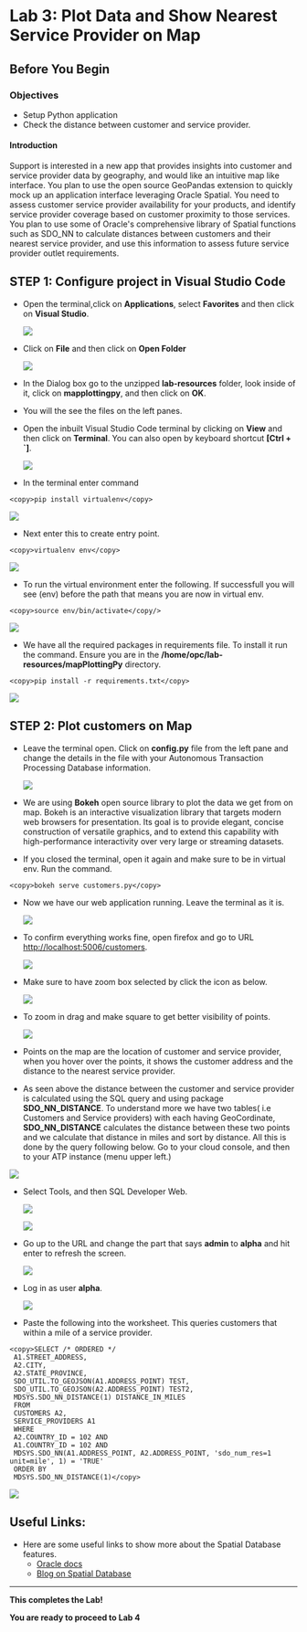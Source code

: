 # Lab 3: Plot Data and Show Nearest Service Provider on Map

## Before You Begin
### Objectives
- Setup Python application 
- Check the distance between customer and service provider.

#### Introduction

Support is interested in a new app that provides insights into customer and service provider data by geography, and would like an intuitive map like interface.  You plan to use the open source GeoPandas extension to quickly mock up an application interface leveraging Oracle Spatial.  You need to assess customer service provider availability for your products, and identify service provider coverage based on customer proximity to those services.  You plan to use some of Oracle's comprehensive library of Spatial functions such as SDO_NN to calculate distances between customers and their nearest service provider, and use this information to assess future service provider outlet requirements.

## **STEP 1:** Configure project in Visual Studio Code

- Open the terminal,click on **Applications**, select **Favorites** and then click on **Visual Studio**.

  ![](images/2/1-1.png " ")

- Click on **File** and then click on **Open Folder** 

  ![](images/2/1.png " ")

-  In the Dialog box go to the unzipped **lab-resources** folder, look inside of it, click on **mapplottingpy**, and then click on **OK**.

- You will the see the files on the left panes.

- Open the inbuilt Visual Studio Code terminal by clicking on **View** and then click on **Terminal**. You can also open by keyboard shortcut **[Ctrl + `]**.

  ![](images/2/4.png " ")

- In the terminal enter command 
```
<copy>pip install virtualenv</copy>
```

  ![](images/2/5.png " ")

- Next enter this to create entry point.
```
<copy>virtualenv env</copy>
``` 

![](images/2/6.png " ")

- To run the virtual environment enter the following.  If successfull you will see (env) before the path that means you are now in virtual env.
```
<copy>source env/bin/activate</copy/>
```

![](images/2/7.png " ")

- We have all the required packages in requirements file. To install it run the command.  Ensure you are in the **/home/opc/lab-resources/mapPlottingPy** directory.
```
<copy>pip install -r requirements.txt</copy>
```

![](images/2/8.png " ")

## **STEP 2:** Plot customers on Map

- Leave the terminal open. Click on **config.py** file from the left pane and change the details in the file with your Autonomous Transaction Processing Database information.  

  ![](images/2/9.png " ")

- We are using **Bokeh** open source library to plot the data we get from  on map. Bokeh is an interactive visualization library that targets modern web browsers for presentation. Its goal is to provide elegant, concise construction of versatile graphics, and to extend this capability with high-performance interactivity over very large or streaming datasets.

- If you closed the terminal, open it again and make sure to be in virtual env. Run the command.
 ```  
<copy>bokeh serve customers.py</copy>
```
 
- Now we have our web application running. Leave the terminal as it is.

  ![](images/3/003.png " ")

- To confirm everything works fine, open firefox and go to URL [http://localhost:5006/customers](http://localhost:5006/customers).
    
  ![](images/3/001.png " ")

- Make sure to have zoom box selected by click the icon as below.

  ![](images/3/002.png " ")

- To zoom in drag and make square to get  better visibility of points.

  ![](images/3/map.gif)

- Points on the map are the location of customer and service provider, when you hover over the points, it shows the customer address and the distance to the nearest service provider.

-  As seen above the distance between the customer and service provider is calculated using the SQL query and using package **SDO\_NN\_DISTANCE**. To understand more we have two tables( i.e Customers and Service providers) with each having GeoCordinate, **SDO\_NN\_DISTANCE** calculates the distance between these two points and we calculate that distance in miles and sort by distance. All this is done by the query following below.  Go to your cloud console, and then to your ATP instance (menu upper left.)

  ![](images/3/004.png " ")

- Select Tools, and then SQL Developer Web.

  ![](images/3/005.png " ")

  ![](images/3/006.png " ")

- Go up to the URL and change the part that says **admin** to **alpha** and hit enter to refresh the screen.

  ![](images/3/007.png " ")

- Log in as user **alpha**.

  ![](images/3/008.png " ")

- Paste the following into the worksheet.  This queries customers that within a mile of a service provider.
``` 
<copy>SELECT /* ORDERED */
 A1.STREET_ADDRESS,
 A2.CITY,
 A2.STATE_PROVINCE,
 SDO_UTIL.TO_GEOJSON(A1.ADDRESS_POINT) TEST,
 SDO_UTIL.TO_GEOJSON(A2.ADDRESS_POINT) TEST2,
 MDSYS.SDO_NN_DISTANCE(1) DISTANCE_IN_MILES
 FROM
 CUSTOMERS A2,
 SERVICE_PROVIDERS A1
 WHERE
 A2.COUNTRY_ID = 102 AND 
 A1.COUNTRY_ID = 102 AND
 MDSYS.SDO_NN(A1.ADDRESS_POINT, A2.ADDRESS_POINT, 'sdo_num_res=1 unit=mile', 1) = 'TRUE'
 ORDER BY
 MDSYS.SDO_NN_DISTANCE(1)</copy>
 ```

![](images/3/009.png " ")

## **Useful Links:**
- Here are some useful links to show more about the Spatial Database features.
    - [Oracle docs](https://docs.oracle.com/database/121/SPATL/sdo_nn.htm#SPATL1032)
    - [Blog on Spatial Database](https://blogs.oracle.com/oraclespatial/spatial-with-python-and-geopandas-made-easy-with-cx_oracle)

***

**This completes the Lab!**

**You are ready to proceed to Lab 4**